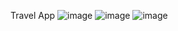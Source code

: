Travel App
![image](https://github.com/Ulbossya/flutter_ui1/assets/102906052/670d54e4-b2c1-4006-9166-b985059a794b)
![image](https://github.com/Ulbossya/flutter_ui1/assets/102906052/4296202c-d5f1-4a26-9f09-97e58e0b8d0d)
![image](https://github.com/Ulbossya/flutter_ui1/assets/102906052/3dcb73e0-f803-4571-ab16-ba0ff6a90aa2)
